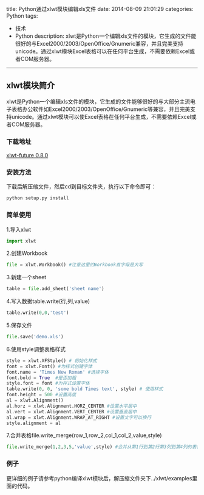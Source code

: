 title: Python通过xlwt模块编辑xls文件
date: 2014-08-09 21:01:29
categories: Python
tags: 
  -  技术
  -  Python
description: xlwt是Python一个编辑xls文件的模块，它生成的文件能很好的与Excel2000/2003/OpenOffice/Gnumeric兼容，并且完美支持unicode。通过xlwt模块Excel表格可以在任何平台生成，不需要依赖Excel或者COM服务器。
---

## xlwt模块简介
xlwt是Python一个编辑xls文件的模块，它生成的文件能够很好的与大部分主流电子表格办公软件如Excel2000/2003/OpenOffice/Gnumeric等兼容，并且完美支持unicode。通过xlwt模块可以使Excel表格在任何平台生成，不需要依赖Excel或者COM服务器。
### 下载地址
[xlwt-future 0.8.0](https://pypi.python.org/pypi/xlwt-future/0.8.0)
### 安装方法
下载后解压缩文件，然后cd到目标文件夹，执行以下命令即可：
``` bash
python setup.py install
```
### 简单使用
1.导入xlwt
``` python
import xlwt
```
2.创建Workbook
``` python
file = xlwt.Workbook() #注意这里的Workbook首字母是大写
```
3.新建一个sheet
``` python
table = file.add_sheet('sheet name')
```
4.写入数据table.write(行,列,value)
``` python
table.write(0,0,'test')
```
5.保存文件
``` python
file.save('demo.xls')
```
6.使用style调整表格样式
``` python
style = xlwt.XFStyle() # 初始化样式
font = xlwt.Font() #为样式创建字体
font.name = 'Times New Roman' #选择字体
font.bold = True  #是否加粗
style.font = font #为样式设置字体
table.write(0, 0, 'some bold Times text', style) # 使用样式
font.height = 500 #设置高度
al = xlwt.Alignment()
al.horz = xlwt.Alignment.HORZ_CENTER #设置水平居中
al.vert = xlwt.Alignment.VERT_CENTER #设置垂直居中
al.wrap = xlwt.Alignment.WRAP_AT_RIGHT #设置文字可以换行
style.alignment = al
```
7.合并表格file.write_merge(row_1,row_2,col_1,col_2,value,style)
``` python
file.write_merge(1,2,3,5,'value',style) #合并从第1行到第2行第3列到第4列的表格
```
### 例子
更详细的例子请参考python编译xlwt模块后，解压缩文件夹下../xlwt/examples里面的代码。